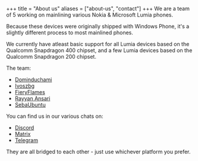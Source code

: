 +++
title = "About us"
aliases = ["about-us", "contact"]
+++
We are a team of 5 working on mainlining various Nokia & Microsoft Lumia phones.

Because these devices were originally shipped with Windows Phone, it's a slightly different process to most mainlined phones.

We currently have atleast basic support for all Lumia devices based on the Qualcomm Snapdragon 400 chipset, and a few Lumia devices based on the Qualcomm Snapdragon 200 chipset.

The team:

- [Dominduchami](https://github.com/Dominduchami) 
- [Ivoszbg](https://github.com/Ivoszbg)
- [FieryFlames](https://github.com/FieryFlames)
- [Rayyan Ansari](https://ansari.sh/about)
- [SebaUbuntu](https://github.com/SebaUbuntu)

You can find us in our various chats on:

- [Discord](https://discord.gg/BeSMkqPrWm)
- [Matrix](https://matrix.to/#/#mainline4lumia:matrix.org)
- [Telegram](https://t.me/mainline4lumia)

They are all bridged to each other - just use whichever platform you prefer.

